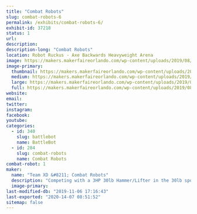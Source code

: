 ```yaml
---
title: "Combat Robots"
slug: combat-robots-6
permalink: /exhibits/combat-robots-6/
exhibit-id: 37218
status: 1
url: 
description:
description-long: "Combat Robots"
location: Robot Ruckus - Axe Backwards Heavyweight Arena
image: https://makers.makerfaireorlando.com/wp-content/uploads/2019/08/team-xd-1024x768.jpg
image-primary:
  thumbnail: https://makers.makerfaireorlando.com/wp-content/uploads/2019/08/team-xd-150x150.jpg
  medium: https://makers.makerfaireorlando.com/wp-content/uploads/2019/08/team-xd-300x225.jpg
  large: https://makers.makerfaireorlando.com/wp-content/uploads/2019/08/team-xd-1024x768.jpg
  full: https://makers.makerfaireorlando.com/wp-content/uploads/2019/08/team-xd.jpg
website: 
email: 
twitter: 
instagram: 
facebook: 
youtube: 
categories:
  - id: 340
    slug: battlebot
    name: BattleBot
  - id: 284
    slug: combat-robots
    name: Combat Robots
combat-robot: 1
maker:
  name: "Team XD &#8211; Combat Robots"
  description: "Competing with a 3HP 30lb Hammer/Lifter in the 30lb sportsman class, and hoping to bring our 250lb Battlebot flipper SubZero"
  image-primary: 
last-modified-db: "2019-11-06 17:16:43"
last-exported: "2020-14-07 08:51:52"
sitemap: false
---
```

